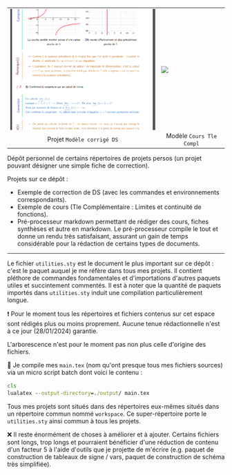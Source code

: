 
<table align='center'>
  <tr>
    <td><img src='Modèle%20corrigé%20DS/icon.png' align='center' width='400'></td>
    <td><img src='Modèle cours Tle Compl/icone.png' align='center' width='400'></td>
  </tr>
  <tr>
     <td align='center'>Projet <code>Modèle corrigé DS</code></td>
     <td align='center'>Modèle <code>Cours Tle Compl</code></td>
  </tr>
 </table>



Dépôt personnel de certains répertoires de projets persos (un projet pouvant désigner une simple fiche de correction).

Projets sur ce dépôt :
- Exemple de correction de DS (avec les commandes et environnements correspondants).
- Exemple de cours (Tle Complémentaire : Limites et continuité de fonctions).
- Pré-processeur markdown permettant de rédiger des cours, fiches synthèses et autre en markdown. Le pré-processeur compile le tout et donne un rendu très satisfaisant, assurant un gain de temps considérable pour la rédaction de certains types de documents.

---

Le fichier `utilities.sty` est le document le plus important sur ce dépôt : c'est le paquet auquel je me réfère dans tous mes projets. Il contient pléthore de commandes fondamentales et d'importations d'autres paquets utiles et succintement commentés.
Il est à noter que la quantité de paquets importés dans `utilities.sty` induit une compilation particulièrement longue.

:heavy_exclamation_mark: Pour le moment tous les répertoires et fichiers contenus sur cet espace sont rédigés plus ou moins proprement. Aucune tenue rédactionnelle n'est à ce jour (28/01/2024) garantie.

L'arborescence n'est pour le moment pas non plus celle d'origine des fichiers.

:hammer: Je compile mes `main.tex` (nom qu'ont presque tous mes fichiers sources) via un micro script batch dont voici le contenu :
```bat
cls
lualatex --output-directory=./output/ main.tex
```
Tous mes projets sont situés dans des répertoires eux-mêmes situés dans un répertoire commun nommé `workspace`. Ce super-répertoire porte le `utilities.sty` ainsi commun à tous les projets.

:x: Il reste énormément de choses à améliorer et à ajouter. Certains fichiers sont longs, trop longs et pourraient bénéficier d'une réduction de contenu d'un facteur 5 à l'aide d'outils que je projette de m'écrire (e.g. paquet de construction de tableaux de signe / vars, paquet de construction de schéma très simplifiée).

